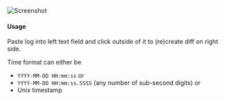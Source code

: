 ![Screenshot](https://raw.github.com/grandchild/logDiff/master/.img/screenshot.png)

#### Usage
Paste log into left text field and click outside of it to (re)create diff on right side.

Time format can either be
- `YYYY-MM-DD HH:mm:ss` or
- `YYYY-MM-DD HH:mm:ss.SSSS` (any number of sub-second digits) or
- Unix timestamp
